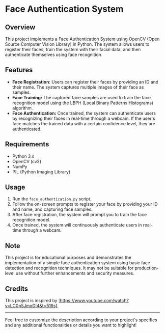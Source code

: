 # Face Authentication System

## Overview
This project implements a Face Authentication System using OpenCV (Open Source Computer Vision Library) in Python. The system allows users to register their faces, train the system with their facial data, and then authenticate themselves using face recognition.

## Features
- **Face Registration:** Users can register their faces by providing an ID and their name. The system captures multiple images of their face as samples.
- **Face Training:** The captured face samples are used to train the face recognition model using the LBPH (Local Binary Patterns Histograms) algorithm.
- **Face Authentication:** Once trained, the system can authenticate users by recognizing their faces in real-time through a webcam. If the user's face matches the trained data with a certain confidence level, they are authenticated.

## Requirements
- Python 3.x
- OpenCV (cv2)
- NumPy
- PIL (Python Imaging Library)

## Usage
1. Run the `face_authentication.py` script.
2. Follow the on-screen prompts to register your face by providing your ID and name, and capturing face samples.
3. After face registration, the system will prompt you to train the face recognition model.
4. Once trained, the system will continuously authenticate users in real-time through a webcam.

## Note
This project is for educational purposes and demonstrates the implementation of a simple face authentication system using basic face detection and recognition techniques. It may not be suitable for production-level use without further enhancements and security measures.

## Credits
This project is inspired by [https://www.youtube.com/watch?v=LC0p5JmoDI4&t=519s].

---

Feel free to customize the description according to your project's specifics and any additional functionalities or details you want to highlight!
